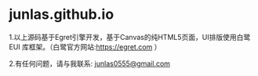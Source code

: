 # junlas.github.io

1.以上源码基于Egret引擎开发，基于Canvas的纯HTML5页面，UI排版使用白鹭 EUI 库框架。（白鹭官方网站:https://egret.com ）

2.有任何问题，请与我联系: junlas0555@gmail.com